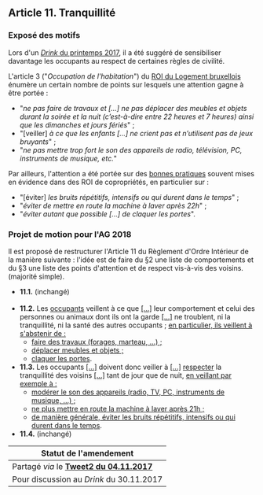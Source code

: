 ## Article 11. Tranquillité

### Exposé des motifs

Lors d'un [*Drink* du printemps 2017](https://bobjr-1.github.io/Temp/Revue_ROI/Earlier_Drinks.html), il a été suggéré de sensibiliser davantage les occupants au respect de certaines règles de civilité.

L'article 3 ("*Occupation de l'habitation*") du [ROI du Logement bruxellois](https://bobjr-1.github.io/Temp/Revue_ROI/ROI_Logement_Bxl_2016.pdf) énumère un certain nombre de points sur lesquels une attention gagne à être portée :  

* "*ne pas faire de travaux et [...] ne pas déplacer des meubles et objets durant la soirée et la nuit (c’est-à-dire entre 22 heures et 7 heures) ainsi que les dimanches et jours fériés*" ;  
* "[veiller] *à ce que les enfants [...] ne crient pas et n’utilisent pas de jeux bruyants*" ;
* "*ne pas mettre trop fort le son des appareils de radio, télévision, PC, instruments de musique, etc.*"

Par ailleurs, l'attention a été portée sur des [bonnes pratiques](https://www.evernote.com/shard/s122/sh/4ccb85a6-b820-4148-be43-e1a0a6867fff/f1fcfeace8e6cb783dd2de4e13dd0ec9) souvent mises en évidence dans des ROI de copropriétés, en particulier sur : 

 * "[éviter] *les bruits répétitifs, intensifs ou qui durent dans le temps*" ;  
 * "*éviter de mettre en route la machine à laver après 22h*" ;  
 * "*éviter autant que possible [...] de claquer les portes*".

### Projet de motion pour l'AG 2018

Il est proposé de restructurer l'Article 11 du Règlement d'Ordre Intérieur de la manière suivante : l'idée est de faire du §2 une liste de comportements et du §3 une liste des points d'attention et de respect vis-à-vis des voisins.  (majorité simple).

* **11.1.** (inchangé)<br>&nbsp;  
* **11.2.** Les <u>occupants</u> veillent à ce que <u>[...]</u> leur comportement et celui des personnes ou animaux dont ils ont la garde <u>[...]</u> ne troublent, ni la tranquillité, ni la santé des autres occupants ; <u>en particulier, ils veillent à s'abstenir de :</u>  
  * <u>faire des travaux (forages, marteau, ...) ;</u>  
  * <u>déplacer meubles et objets ;</u>  
  * <u>claquer les portes</u>.  
* **11.3.** Les occupants  <u>[...]</u>  doivent donc veiller à  <u>[...]</u> <u>respecter</u> la tranquillité des voisins  <u>[...]</u>  tant de jour que de nuit, <u>en veillant par exemple à :</u>  
  * <u>modérer le son des appareils (radio, TV, PC, instruments de musique, ...) ;</u>  
  * <u>ne plus mettre en route la machine à laver après 21h ;</u>  
  * <u>de manière générale, éviter les bruits répétitifs, intensifs ou qui durent dans le temps</u>.  
* **11.4.** (inchangé)

| Statut de l'amendement |
| --- |
| Partagé *via* le [**Tweet2 du 04.11.2017**](https://twitter.com/brab80webscom/status/926913650195038219) |
| Pour discussion au *Drink* du 30.11.2017 |


